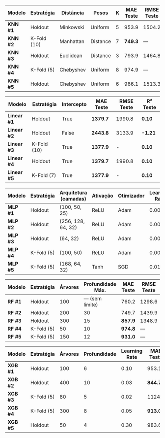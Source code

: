 | Modelo     | Estratégia  | Distância | Pesos    | K   | MAE Teste | RMSE Teste | R² Teste |
| ---------- | ----------- | --------- | -------- | --- | --------- | ---------- | -------- |
| **KNN #1** | Holdout     | Minkowski | Uniform  | 5   | 953.9     | 1504.2     | 0.49     |
| **KNN #2** | K-Fold (10) | Manhattan | Distance | 7   | **749.3** | —          | **0.56** |
| **KNN #3** | Holdout     | Euclidean | Distance | 3   | 793.9     | 1464.8     | 0.52     |
| **KNN #4** | K-Fold (5)  | Chebyshev | Uniform  | 8   | 974.9     | —          | 0.48     |
| **KNN #5** | Holdout     | Chebyshev | Uniform  | 6   | 966.1     | 1513.3     | 0.48     |


| Modelo        | Estratégia  | Intercepto | MAE Teste  | RMSE Teste | R² Teste  | 
| ------------- | ----------- | ---------- | ---------- | ---------- | --------- | 
| **Linear #1** | Holdout     | True       | **1379.7** | 1990.8     | **0.10**  | 
| **Linear #2** | Holdout     | False      | **2443.8** | 3133.9     | **-1.21** | 
| **Linear #3** | K-Fold (10) | True       | **1377.9** | -          | **0.10**  |
| **Linear #4** | Holdout     | True       | **1379.7** | 1990.8     | **0.10**  |
| **Linear #5** | K-Fold (7)  | True       | **1377.9** | -          | **0.10**  |


| Modelo     | Estratégia | Arquitetura (camadas) | Ativação | Otimizador | Learning Rate | Épocas | MAE Teste         | RMSE Teste | R² Teste         |
| ---------- | ---------- | --------------------- | -------- | ---------- | ------------- | ------ | ----------------- | ---------- | ---------------- |
| **MLP #1** | Holdout    | (100, 50, 25)         | ReLU     | Adam       | 0.001         | 500    | 988.5             | 1531.6     | 0.47             |
| **MLP #2** | Holdout    | (256, 128, 64, 32)    | ReLU     | Adam       | 0.001         | 500    | **962.3**         | **1490.8** | **0.50**         |
| **MLP #3** | Holdout    | (64, 32)              | ReLU     | Adam       | 0.002         | 300    | 1005.1            | 1537.1     | 0.47             |
| **MLP #4** | K-Fold (5) | (100, 50)             | ReLU     | Adam       | 0.002         | 500    | **988.4 (média)** | —          | **0.47 (média)** |
| **MLP #5** | K-Fold (5) | (168, 64, 32)         | Tanh     | SGD        | 0.01          | 600    | 1502.7 (média)    | —          | 0.00             |


| Modelo    | Estratégia | Árvores | Profundidade Máx. | MAE Teste | RMSE Teste | R² Teste |
| --------- | ---------- | ------- | ----------------- | --------- | ---------- | -------- |
| **RF #1** | Holdout    | 100     | — (sem limite)    | 760.2     | 1298.6     | 0.62     |
| **RF #2** | Holdout    | 200     | 30                | 749.7     | 1439.9     | 0.53     |
| **RF #3** | Holdout    | 300     | 15                | **857.9** | 1348.9     | 0.59     |
| **RF #4** | K-Fold (5) | 50      | 10                | **974.8** | —          | **0.49** |
| **RF #5** | K-Fold (5) | 150     | 12                | **931.0** | —          | **0.53** |


| Modelo     | Estratégia | Árvores | Profundidade | Learning Rate | MAE Teste | RMSE Teste | R² Teste | 
| ---------- | ---------- | ------- | ------------ | ------------- | --------- | ---------- | -------- | 
| **XGB #1** | Holdout    | 100     | 6            | 0.10          | 953.1     | 1468.7     | 0.51     | 
| **XGB #2** | Holdout    | 400     | 10           | 0.03          | **844.7** | **1327.3** | **0.60** | 
| **XGB #3** | K-Fold (5) | 80      | 5            | 0.02          | 1124.3    | —          | 0.36     | 
| **XGB #4** | K-Fold (5) | 300     | 8            | 0.05          | **913.0** | —          | **0.55** | 
| **XGB #5** | Holdout    | 50      | 4            | 0.30          | 983.6     | 1507.5     | 0.49     |


